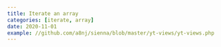 ```yaml
---
title: Iterate an array
categories: [iterate, array]
date: 2020-11-01
example: //github.com/a8nj/sienna/blob/master/yt-views/yt-views.php
---
```

